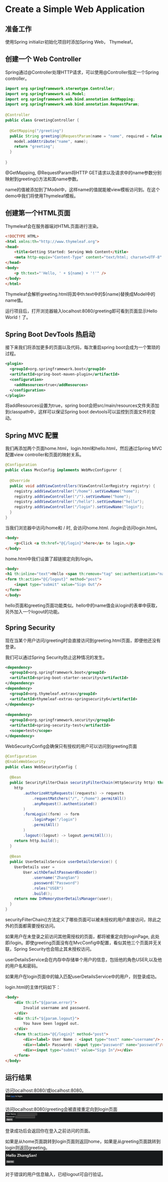 # Create a Simple Web Application

## 准备工作

使用Spring initializr初始化项目时添加Spring Web， Thymeleaf。

## 创建一个 Web Controller

Spring通过@Controller处理HTTP请求，可以使用@Controller指定一个Spring controller。
```java
import org.springframework.stereotype.Controller;
import org.springframework.ui.Model;
import org.springframework.web.bind.annotation.GetMapping;
import org.springframework.web.bind.annotation.RequestParam;

@Controller
public class GreetingController {

  @GetMapping("/greeting")
  public String greeting(@RequestParam(name = "name", required = false, defaultValue = "World") String name, Model model) {
    model.addAttribute("name", name);
    return "greeting";
  }

}
```
@GetMapping, @RequestParam将HTTP GET请求以及请求中的name参数分别映射到greeting()方法和其name参数。

name的值被添加到了Model中，这样name的值就能被view模板访问到。在这个demo中我们将使用Thymeleaf模板。

## 创建第一个HTML页面

Thymeleaf会在服务器端对HTML页面进行渲染。
```html
<!DOCTYPE HTML>
<html xmlns:th="http://www.thymeleaf.org">
<head> 
    <title>Getting Started: Serving Web Content</title> 
    <meta http-equiv="Content-Type" content="text/html; charset=UTF-8" />
</head>
<body>
    <p th:text="'Hello, ' + ${name} + '!'" />
</body>
</html>
```
Thymeleaf会解析greeting.html将其中th:text中的${name}替换成Model中的name值。

运行项目后，打开浏览器输入localhost:8080/greeting即可看到页面显示Hello World！了。

## Spring Boot DevTools 热启动

接下来我们将添加更多的页面以及代码，每次重启spring boot会成为一个繁琐的过程。

```xml
<plugin>
  <groupId>org.springframework.boot</groupId>
  <artifactId>spring-boot-maven-plugin</artifactId>
  <configuration>
    <addResources>true</addResources>
  </configuration>
</plugin>
```
将addResources设置为true，spring boot会把src/main/resources文件夹添加到classpath中，这样可以保证Spring boot devtools可以监控到页面文件的变动。

## Spring MVC 配置

我们再添加两个页面home.html，login.html和hello.html，然后通过Spring MVC配置view controller和页面的映射关系。

```java
@Configuration
public class MvcConfig implements WebMvcConfigurer {

  @Override
  public void addViewControllers(ViewControllerRegistry registry) {
    registry.addViewController("/home").setViewName("home");
    registry.addViewController("/").setViewName("home");
    registry.addViewController("/hello").setViewName("hello");
    registry.addViewController("/login").setViewName("login");
  }
}
```
当我们浏览器中访问/home和 / 时, 会访问home.html. /login会访问login.html。

```html
<body>
    <p>Click <a th:href="@{/login}">here</a> to login.</p>
</body>
```
home.html中我们设置了超链接定向到/login。

```html
<body>
<h1 th:inline="text">Hello <span th:remove="tag" sec:authentication="name">thymeleaf</span>!</h1>
<form th:action="@{/logout}" method="post">
    <input type="submit" value="Sign Out"/>
</form>
</body>
```
hello页面和greeting页面功能类似。hello中的name值会从login的表单中获取，另外加入一个logout的功能。

## Spring Security

现在当某个用户访问/greeting时会直接访问到greeting.html页面，即便他还没有登录。

我们可以通过Spring Security防止这种情况的发生。
```xml
<dependency>
  <groupId>org.springframework.boot</groupId>
  <artifactId>spring-boot-starter-security</artifactId>
</dependency>
<dependency>
  <groupId>org.thymeleaf.extras</groupId>
  <artifactId>thymeleaf-extras-springsecurity6</artifactId>
</dependency>

<dependency>
  <groupId>org.springframework.security</groupId>
  <artifactId>spring-security-test</artifactId>
  <scope>test</scope>
</dependency>
```

WebSecurityConfig会确保只有授权的用户可以访问到greeting页面
```java
@Configuration
@EnableWebSecurity
public class WebSecurityConfig {

  @Bean
  public SecurityFilterChain securityFilterChain(HttpSecurity http) throws Exception {
    http
        .authorizeHttpRequests((requests) -> requests
            .requestMatchers("/", "/home").permitAll()
            .anyRequest().authenticated()
        )
        .formLogin((form) -> form
            .loginPage("/login")
            .permitAll()
        )
        .logout((logout) -> logout.permitAll());
    return http.build();
  }

  @Bean
  public UserDetailsService userDetailsService() {
    UserDetails user =
        User.withDefaultPasswordEncoder()
            .username("ZhangSan")
            .password("Password")
            .roles("USER")
            .build();
    return new InMemoryUserDetailsManager(user);
  }
}
```
securityFilterChain()方法定义了哪些页面可以被未授权的用户直接访问，除此之外的页面都需要授权访问。

如果用户在未登录之前访问其他需授权的页面，都将被重定向到loginPage, 此处即/login。即使greeting页面没有在MvcConfig中配置，看似其他三个页面并无关联，Spring Security也会阻止其未授权访问。

userDetailsService会在内存中存储单个用户的信息，包括他的角色USER,以及他的用户名和密码。

如果用户在login页面中的输入匹配userDetailsService中的用户，则登录成功。

login.html的主体代码如下：
```html
<body>
    <div th:if="${param.error}">
        Invalid username and password.
    </div>
    <div th:if="${param.logout}">
        You have been logged out.
    </div>
    <form th:action="@{/login}" method="post">
        <div><label> User Name : <input type="text" name="username"/> </label></div>
        <div><label> Password: <input type="password" name="password"/> </label></div>
        <div><input type="submit" value="Sign In"/></div>
    </form>
</body>
```

## 运行结果

访问localhost:8080/或localhost:8080。
![img1.png](./img/img1.png)

访问localhost:8080/greeting会被直接重定向到login页面
![img2.png](img/img2.png)

登录成功后会返回你在登入之前访问的页面。

如果是从home页面跳转到login页面则返回home，如果是从greeting页面跳转到login则返回greeting。
![img.png3](img/img3.png)

对于错误的用户信息输入，已经logout可自行验证。
